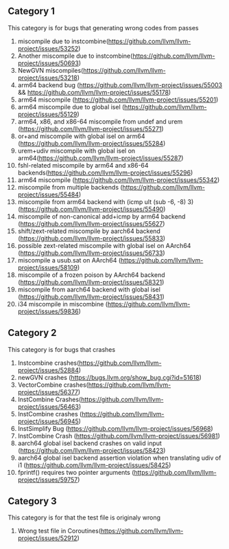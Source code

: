 ## Category 1
This category is for bugs that generating wrong codes from passes
1. miscompile due to instcombine(https://github.com/llvm/llvm-project/issues/53252)
2. Another miscompile due to instcombine(https://github.com/llvm/llvm-project/issues/50693)
3. NewGVN miscompiles(https://github.com/llvm/llvm-project/issues/53218)
4. arm64 backend bug (https://github.com/llvm/llvm-project/issues/55003 && https://github.com/llvm/llvm-project/issues/55178)
5. arm64 miscompile (https://github.com/llvm/llvm-project/issues/55201)
6. arm64 miscompile due to global isel (https://github.com/llvm/llvm-project/issues/55129)
7. arm64, x86, and x86-64 miscompile from undef and urem (https://github.com/llvm/llvm-project/issues/55271)
8. or+and miscompile with global isel on arm64 (https://github.com/llvm/llvm-project/issues/55284)
9. urem+udiv miscompile with global isel on arm64(https://github.com/llvm/llvm-project/issues/55287)
10. fshl-related miscompile by arm64 and x86-64 backends(https://github.com/llvm/llvm-project/issues/55296)
11. arm64 miscompile (https://github.com/llvm/llvm-project/issues/55342)
12. miscompile from multiple backends (https://github.com/llvm/llvm-project/issues/55484)
13. miscompile from arm64 backend with (icmp ult (sub -6, -8) 3) (https://github.com/llvm/llvm-project/issues/55490)
14. miscompile of non-canonical add+icmp by arm64 backend (https://github.com/llvm/llvm-project/issues/55627)
15. shift/zext-related miscompile by aarch64 backend (https://github.com/llvm/llvm-project/issues/55833)
16. possible zext-related miscompile with global isel on AArch64 (https://github.com/llvm/llvm-project/issues/56733)
17. miscompile a usub.sat on AArch64 (https://github.com/llvm/llvm-project/issues/58109)
18. miscompile of a frozen poison by AArch64 backend (https://github.com/llvm/llvm-project/issues/58321)
19. miscompile from aarch64 backend with global isel (https://github.com/llvm/llvm-project/issues/58431)
20. i34 miscompile in miscombine (https://github.com/llvm/llvm-project/issues/59836)


## Category 2
This category is for bugs that crashes
1. Instcombine crashes(https://github.com/llvm/llvm-project/issues/52884)
2. newGVN crashes (https://bugs.llvm.org/show_bug.cgi?id=51618)
3. VectorCombine crashes(https://github.com/llvm/llvm-project/issues/56377)
4. InstCombine Crashes(https://github.com/llvm/llvm-project/issues/56463)
5. InstCombine crashes (https://github.com/llvm/llvm-project/issues/56945)
6. InstSimplify Bug (https://github.com/llvm/llvm-project/issues/56968)
7. InstCombine Crash (https://github.com/llvm/llvm-project/issues/56981)
8. aarch64 global isel backend crashes on valid input (https://github.com/llvm/llvm-project/issues/58423)
9. aarch64 global isel backend assertion violation when translating udiv of i1 (https://github.com/llvm/llvm-project/issues/58425)
10. fprintf() requires two pointer arguments (https://github.com/llvm/llvm-project/issues/59757)

## Category 3
This category is for that the test file is originaly wrong
1. Wrong test file in Coroutines(https://github.com/llvm/llvm-project/issues/52912)
